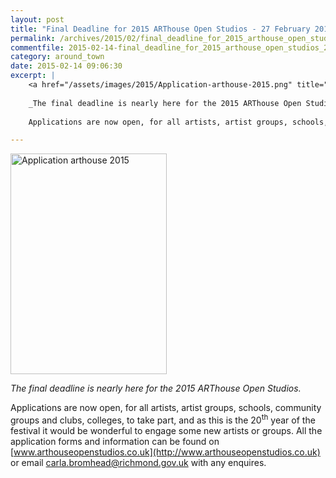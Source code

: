 ```yaml
---
layout: post
title: "Final Deadline for 2015 ARThouse Open Studios - 27 February 2015"
permalink: /archives/2015/02/final_deadline_for_2015_arthouse_open_studios_27_f.html
commentfile: 2015-02-14-final_deadline_for_2015_arthouse_open_studios_27_f
category: around_town
date: 2015-02-14 09:06:30
excerpt: |
    <a href="/assets/images/2015/Application-arthouse-2015.png" title="See larger version of - Application arthouse 2015"><img src="/assets/images/2015/Application-arthouse-2015_thumb.png" width="150" height="212" alt="Application arthouse 2015" class="photo right" /></a>
    
    _The final deadline is nearly here for the 2015 ARThouse Open Studios._
    
    Applications are now open, for all artists, artist groups, schools, community groups and clubs, colleges, to take part, and as this is the 20<sup>th</sup> year of the festival. All the application forms and information can be found on <a href="http://www.arthouseopenstudios.co.uk">www.arthouseopenstudios.co.uk</a>

---
```


<a href="/assets/images/2015/Application-arthouse-2015.png" title="See larger version of - Application arthouse 2015"><img src="/assets/images/2015/Application-arthouse-2015_thumb.png" width="250" height="353" alt="Application arthouse 2015" class="photo right" /></a>

*The final deadline is nearly here for the 2015 ARThouse Open Studios.*

Applications are now open, for all artists, artist groups, schools, community groups and clubs, colleges, to take part, and as this is the 20<sup>th</sup> year of the festival it would be wonderful to engage some new artists or groups. All the application forms and information can be found on [www.arthouseopenstudios.co.uk](http://www.arthouseopenstudios.co.uk) or email <carla.bromhead@richmond.gov.uk> with any enquires.

